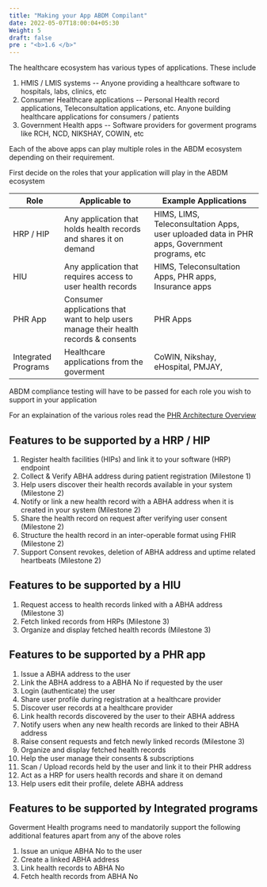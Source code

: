 ```yaml
---
title: "Making your App ABDM Compilant"
date: 2022-05-07T18:00:04+05:30
Weight: 5
draft: false
pre : "<b>1.6 </b>"
---
```


The healthcare ecosystem has various types of applications. These include

1. HMIS / LMIS systems -- Anyone providing a healthcare software to hospitals, labs, clinics, etc 
2. Consumer Healthcare applications -- Personal Health record applications, Teleconsultation applications, etc. Anyone building healthcare applications for consumers / patients  
3. Government Health apps  -- Software providers for goverment programs like RCH, NCD, NIKSHAY, COWIN, etc

Each of the above apps can play multiple roles in the ABDM ecosystem depending on their requirement. 

First decide on the roles that your application will play in the ABDM ecosystem 

 | Role | Applicable to | Example Applications | 
 | -----| ----------- | ------------------- |
 | HRP / HIP | Any application that holds health records and shares it on demand | HIMS, LIMS, Teleconsultation Apps, user uploaded data in PHR apps, Government programs, etc | 
 | HIU | Any application that requires access to user health records | HIMS, Teleconsultation Apps, PHR apps, Insurance apps | 
 | PHR App | Consumer applications that want to help users manage their health records & consents | PHR Apps | 
 | Integrated Programs | Healthcare applications from the goverment | CoWIN, Nikshay, eHospital, PMJAY, |  

ABDM compliance testing will have to be passed for each role you wish to support in your application 

For an explaination of the various roles read the [PHR Architecture Overview](/abdm-docs/1-basics/phr_architecture_overview/)

## Features to be supported by a HRP / HIP

1. Register health facilities (HIPs) and link it to your software (HRP) endpoint
2. Collect & Verify ABHA address during patient registration (Milestone 1) 
3. Help users discover their health records available in your system (Milestone 2)
4. Notify or link a new health record with a ABHA address when it is created in your system (Milestone 2) 
5. Share the health record on request after verifying user consent (Milestone 2) 
6. Structure the health record in an inter-operable format using FHIR (Milestone 2)
7. Support Consent revokes, deletion of ABHA address and uptime related heartbeats (Milestone 2) 

## Features to be supported by a HIU

1. Request access to health records linked with a ABHA address (Milestone 3) 
2. Fetch linked records from HRPs (Milestone 3)
3. Organize and display fetched health records (Milestone 3) 


## Features to be supported by a PHR app

1. Issue a ABHA address to the user 
2. Link the ABHA address to a ABHA No if requested by the user 
3. Login (authenticate) the user 
4. Share user profile during registration at a healthcare provider
5. Discover user records at a healthcare provider
6. Link health records discovered by the user to their ABHA address
7. Notify users when any new health records are linked to their ABHA address
8. Raise consent requests and fetch newly linked records (Milestone 3)
9. Organize and display fetched health records
10. Help the user manage their consents & subscriptions 
11. Scan / Upload records held by the user and link it to their PHR address
14. Act as a HRP for users health records and share it on demand 
15. Help users edit their profile, delete ABHA address 

## Features to be supported by Integrated programs

Goverment Health programs need to mandatorily support the following additional features apart from any of the above roles

1. Issue an unique ABHA No to the user
2. Create a linked ABHA address 
3. Link health records to ABHA No
4. Fetch health records from ABHA No






